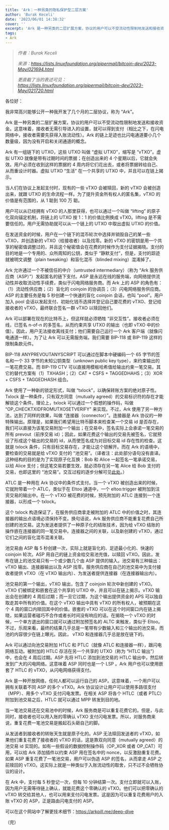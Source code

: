 ```yaml
---
title: 'Ark：一种另类的隐私保护型二层方案'
author: 'Burak Keceli'
date: '2023/06/01 14:38:32'
cover: ''
excerpt: 'Ark 是一种另类的二层扩展方案，协议的用户可以不受流动性限制地发送和接收资金'
tags:
- Ark
---
```



> *作者：Burak Keceli*
>
> *来源：<https://lists.linuxfoundation.org/pipermail/bitcoin-dev/2023-May/021694.html>*
>
> *更直截了当的表述可见：https://lists.linuxfoundation.org/pipermail/bitcoin-dev/2023-May/021720.html*



各位好：

我非常高兴能够公开一种我开发了几个月的二层协议，称为 “Ark”。

Ark 是一种另类的二层扩展方案，协议的用户可以不受流动性限制地发送和接收资金。这意味着，接收者无需引导进入的设置，就可以得到支付（相比之下，在闪电网络中，接收者需要先获得入账流动性）。Ark 的链上足迹也比闪电通道要小几个数量级，因为没有开启和关闭通道的概念。

Ark 有一组链下的 UTXO，这些 UTXO 叫做 “虚拟 UTXO”，缩写是 “vTXO”。虚拟 UTXO 就像是带有过期时间的票据；在创造出来的 4 个星期以后，它就会失效。用户必须在收到这样的票据的 4 周内将它们花出去，或者将票据转给自己、从而重设计时器。虚拟 UTXO “生活” 在一个共享的 UTXO 中，并且可以在链上揭示。

当人们在协议上发起支付时，现有的一些 vTXO 会被赎回，新的 vTXO 会被创造出来，就跟 UTXO 的生命流程一样。为了提升资金所有权人的匿名集，vTXO 的价值是有范围的，从 1 聪到 100 万 聪。

用户可以从已经拥有 vTXO 的人那里获得，也可以通过一个叫做 “lifting” 的原子化双向锚定机制，将链上的 UTXO 按 1：1 的价值比例换成 vTXO。lifting 是不需要信任的。用户无需协助就可以从一个链上的 UTXO 中取出虚拟 UTXO 的价值。

在发送资金的时候，用户在一个链下的混币轮次中选择并销毁自己的某一些 vTXO，并创造新的 vTXO（给接收者）以及找零。新的 vTXO 的密钥是用一个共享的秘密值调整过的，并且这个秘密值会在花费的时候作为支付证据揭晓。支付的目的地是一个专用的、众所周知的公钥，类似于 “静默支付”，但是，支付的踪迹就被明文调整（plain tweaking）和盲化混币（blinded mixing）混淆掉了。

Ark 允许通过一个不被信任的中介（untrusted intermediary）（称为 “Ark 服务供应商（ASP）”）发起匿名的链下支付。ASP 是永远在线的服务端，向网络提供流动性并收取流动性手续费，类似于闪电网络服务商。而 Ark 上的 ASP 的角色有：（1）流动性供应商；（2）盲化的 coinjoin 的协调员；（3）闪电网络服务供应商。ASP 的主要任务是每 5 秒创建一个快速的盲化 coinjoin 会话，也叫 “pool”。用户加入 pool 会话以发起支付、初始化钱币选择并登记自己要花费的 vTXO、登记给接收者的 vTXO，最终联合签名一群 vTXO 以赎回他们。

Ark 可以部署在现在的比特币上，但这样就必须牺牲 “非交互性”。接收者必须在线，已签名 n-of-n 的多签名，从而约束共享 UTXO 的输出（也即 vTXO 中的价值）。因此，用户无法接收离线支付；他们需要自己运行一个 Ark 客户端（就像闪电通道一样）。为了让 Ark 可以无需服务端，我们需要 BIP-118 或 BIP-119 这样的限制条款元件。

BIP-118 ANYPREVOUTANYSCRIPT 可以通过在脚本中硬编码一个 65 字节的签名和一个 33 字节的未知公钥类型（unknown public key type），来约束输出的一笔花费交易。而 BIP-119 CTV 可以直接用模板哈希值给输出约束一笔交易。其它的替代方案有（1）TXHASH；（2）CAT + CSFS + TAGGEDHAHS；（3）XOR + CSFS + TAGGEDHASH 组合。

Ark 使用了一种新的锁定形式，叫做 “txlock”，以确保转账方案的绝对原子性。Txlock 是一种条件，只有双方同意（mutually agreed）的交易标识符的存在才能解锁这个条件。理论上，txlock 可以通过一个假想的操作码，叫做 “OP_CHECKTXIDFROMUTXOSETVERIFY” 来实现。不过，Ark 使用了另一种方法，达到了同样的效果，叫做 “连接器（connector）”。连接器是 Ark 协议的一种特殊输出。原理是，如果我们希望用比特币脚本来检查某一个交易 id 是否存在，我们可以直接为该笔交易附加一个输出；在交易中，签名实际上会承诺一笔交易的所有 prevout（前序交易 id）；因此，如果花费这个输出的交易先被签名，它就预设了形成这个输出的交易的 id，从而使签名成为对目标交易 id 存在性的检查。这就是 txlock 条件，只有目标交易存在，才能让这个锁解开。而在 Ark 的语境中，要检查的交易就是给 vTXO 支付的 “池交易”。（译者注：此处部分语句没有直译。这种结构的目的是为了实现原子化互换：Bob 和 Alice 一起签名一笔承诺交易，以给 Alice 支付；但这笔交易若要生效，就必须存在另一笔 Alice 给 Bob 支付的交易，也即这里的 “池交易”。交互过程的逐步分解可见[此处](https://lists.linuxfoundation.org/pipermail/bitcoin-dev/2023-May/021720.html)。）

ATLC 是一种用在 Ark 协议中的条件式支付。当一个 vTXO 被创造出来的时候，它就附带着一个 ATLC，类似于在 Eltoo 通道中，一个 eltoo:trigger 被附加到注资交易的输出中。在一个 vTXO 被花费的时候，预先附加的 ATLC 连接到一个连接器，以形成一个 txlock。

这个 txlock 构造保证了，在服务供应商拿走被附加的 ATLC 中的价值之时，其连接器的输出点语境必须保持不变。换句话说，Ark 服务供应商不能重复花费自己所创建的池交易。这为发送者提供了一种原子化的结账技术，因为给 vTXO 结账的操作嵌在连接器的同一笔交易中。连接器之间的关联，以及新创建的 vTXO，通过它们之间的盲化混币混淆关联。

池交易由 ASP 每 5 秒创建一次，实际上就是盲化的、足迹最小化的、快速的 coinjoin 轮次。ASP 用自己的链上资金给交易池充值，以赎回 vTXO。因此，发布在链上的池交易只有一个或少数几个由 ASP 提供的输入。池交易有三种输出：vTXO 输出、连接器输出以及 ASP 找零。服务供应商在自己的池交易中为支付接收者提供 vTXO（在 vTXO 输出内）、为发送者提供连接器（在连接器输出内）。

池交易的第一个输出，vTXO 输出，包含了 coinjoin 轮次中新创建的 vTXO。vTXO 们被绑定和嵌套在这个共享的 UTXO 中，并且可以在链上揭示。vTXO 输出会在创建的 4 周后过期；而一旦它过期，为这个输出提供资金的 APS 可以独自取走其中所有的价值。在这个 vTXO 输出中具有 vTXO 的所有权人，被预期在这个 4 周的窗口内赎回其中的价值。嵌套的 vTXO 可以在这个时间窗口内在链上揭晓，如果运营者碰巧不合作或者长时间没有响应的话。在揭晓一个 vTXO 的时候，一个单方退出的窗口就可以通过附加预签名的 ALTC 来触发，类似于 Eltoo。不过，乐观来看，最终的结果几乎总是一笔带有少数输入和三个输出的池交易，而池的内容很少在链上曝光。因此， vTXO 和连接器几乎总是放在链下的。

Ark 可以通过向池交易附加 HTLC 和 PTLC（就像 ATLC 和连接器一样），跟闪电网络互动。被附加的 HTLC 存活在另一个共享的 UTXO（称为 “HTLC 输出”）中，也会在 4 周后过期。ASP 先将 HTLC 添加到池交易的 HTLC 输出中，然后转发到广大的闪电网络。这意味着 ASP 同时也是一个 LSP 。Ark 用户也可以使用嵌套了 HTLC 的 vTXO，从闪电网络获得支付。

Ark 是一种开放网络，任何人都可以运行自己的 ASP。这意味着，一个用户可以拥有关联着不同 ASP 的多个 vTXO。Ark 协议设计让用户可以使用多路径支付（MPP）、用多个 vTXO 支付闪电发票。在相关 ASP 将各个 HTLC（或者 PTLC）附加到池交易之后，HTLC 就可以通过 MPP 转发到目的地。

当一笔池交易还在交易池中的时候，Ark 服务商是可以重复花费它的。但是，与此同时，接收者也可以用入账的零确认 vTXO 支付闪电发票。所以，对服务商来说，重复花费一笔池交易是搬起石头砸自己的脚。

从发送者到接收者的转账天生就是原子化的。ASP 无法赎回发送者的 vTXO，如果他们重复花费了接收者的 vTXO 的话，这是靠双向同意（mutually agreed）的池交易 id 实现的。如有一些假设的数据控制操作码（OP_XOR 或者 OP_CAT）可用，可以给 Ark 添加插件以约束 ASP 用在签名中的 nonce，以反激励重复花费。如果 ASP 重复花费了一笔池交易，用户可以伪造 ASP 的签名，从而拿走 ASP 之前赎回的 vTXO。这实际上就是一种类似于入账流动性的取舍，只不过不会牺牲协议的设计。

在 Ark 中，支付每 5 秒登记一次，但每 10 分钟结算一次。支付立即就可以入账，因为用户无需等待链上确认，就能花费这个零确认的 vTXO。他们可以把零确认的 vTXO 转交给其他人，也可以用来支付闪电发票。这是因为可以重复花费用户的入账 vTXO 的 ASP，正是路由闪电支付的 ASP。

可以在这个网站中了解更技术细节：https://arkpill.me/deep-dive

（完）